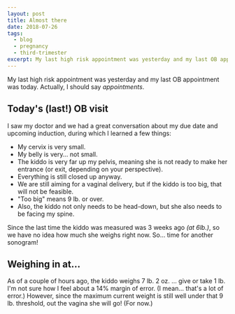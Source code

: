 ```yaml
---
layout: post
title: Almost there
date: 2018-07-26
tags:
  - blog
  - pregnancy
  - third-trimester
excerpt: My last high risk appointment was yesterday and my last OB appointment was today.
---
```


My last high risk appointment was yesterday and my last OB appointment was today. Actually, I should say _appointments_.

## Today's (last!) OB visit

I saw my doctor and we had a great conversation about my due date and upcoming induction, during which I learned a few things:

* My cervix is very small.
* My belly is very... not small.
* The kiddo is very far up my pelvis, meaning she is not ready to make her entrance (or exit, depending on your perspective).
* Everything is still closed up anyway.
* We are still aiming for a vaginal delivery, but if the kiddo is too big, that will not be feasible.
* "Too big" means 9 lb. or over.
* Also, the kiddo not only needs to be head-down, but she also needs to be facing my spine.

Since the last time the kiddo was measured was 3 weeks ago _(at 6lb.)_, so we have no idea how much she weighs right now. So... time for another sonogram!

## Weighing in at...

As of a couple of hours ago, the kiddo weighs 7 lb. 2 oz. ... give or take 1 lb. I'm not sure how I feel about a 14% margin of error. (I mean... that's a lot of error.) However, since the maximum current weight is still well under that 9 lb. threshold, out the vagina she will go! (For now.)
